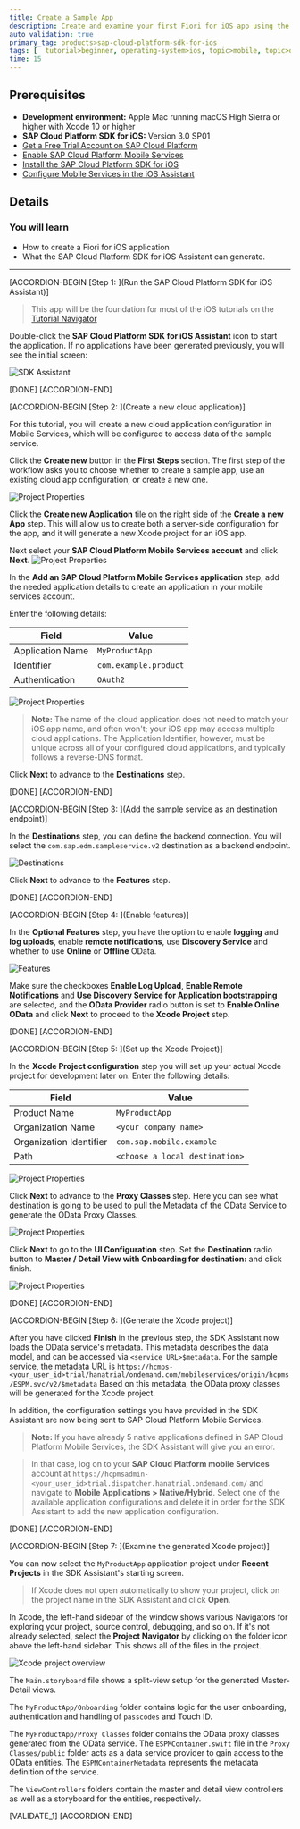 ```yaml
---
title: Create a Sample App
description: Create and examine your first Fiori for iOS app using the SAP Cloud Platform SDK for iOS Assistant connecting against a sample service.
auto_validation: true
primary_tag: products>sap-cloud-platform-sdk-for-ios
tags: [  tutorial>beginner, operating-system>ios, topic>mobile, topic>odata, products>sap-cloud-platform, products>sap-cloud-platform-sdk-for-ios software-product-function>sap-cloud-platform-mobile-services ]
time: 15
---
```


## Prerequisites  
- **Development environment:** Apple Mac running macOS High Sierra or higher with Xcode 10 or higher
- **SAP Cloud Platform SDK for iOS:** Version 3.0 SP01
- [Get a Free Trial Account on SAP Cloud Platform](https://developers.sap.com/tutorials/hcp-create-trial-account.html)
- [Enable SAP Cloud Platform Mobile Services](https://developers.sap.com/tutorials/fiori-ios-hcpms-setup.html)
- [Install the SAP Cloud Platform SDK for iOS](https://developers.sap.com/tutorials/fiori-ios-hcpms-install-sdk.html)
- [Configure Mobile Services in the iOS Assistant](https://developers.sap.com/tutorials/fiori-ios-hcpms-setup.html)

## Details
### You will learn  
  - How to create a Fiori for iOS application
  - What the SAP Cloud Platform SDK for iOS Assistant can generate.

---

[ACCORDION-BEGIN [Step 1: ](Run the SAP Cloud Platform SDK for iOS Assistant)]

> This app will be the foundation for most of the iOS tutorials on the [Tutorial Navigator](https://developers.sap.com/tutorial-navigator.html)


Double-click the **SAP Cloud Platform SDK for iOS Assistant** icon to start the application. If no applications have been generated previously, you will see the initial screen:

![SDK Assistant](fiori-ios-scpms-create-sample-app-01.png)

[DONE]
[ACCORDION-END]


[ACCORDION-BEGIN [Step 2: ](Create a new cloud application)]

For this tutorial, you will create a new cloud application configuration in Mobile Services, which will be configured to access data of the sample service.

Click the **Create new** button in the **First Steps** section. The first step of the workflow asks you to choose whether to create a sample app, use an existing cloud app configuration, or create a new one.

![Project Properties](fiori-ios-scpms-create-sample-app-02.png)

Click the **Create new Application** tile on the right side of the **Create a new App** step. This will allow us to create both a server-side configuration for the app, and it will generate a new Xcode project for an iOS app.

Next select your **SAP Cloud Platform Mobile Services account** and click **Next**.
![Project Properties](fiori-ios-scpms-create-sample-app-03.png)

In the **Add an SAP Cloud Platform Mobile Services application** step, add the needed application details to create an application in your mobile services account.

Enter the following details:

| Field | Value |
|----|----|
| Application Name | `MyProductApp` |
| Identifier | `com.example.product` |
| Authentication | `OAuth2` |

![Project Properties](fiori-ios-scpms-create-sample-app-04.png)

> **Note:** The name of the cloud application does not need to match your iOS app name, and often won't; your iOS app may access multiple cloud applications. The Application Identifier, however, must be unique across all of your configured cloud applications, and typically follows a reverse-DNS format.

Click **Next** to advance to the **Destinations** step.

[DONE]
[ACCORDION-END]

[ACCORDION-BEGIN [Step 3: ](Add the sample service as an destination endpoint)]

In the **Destinations** step, you can define the backend connection. You will select the `com.sap.edm.sampleservice.v2` destination as a backend endpoint.

![Destinations](fiori-ios-scpms-create-sample-app-05.png)

Click **Next** to advance to the **Features** step.

[DONE]
[ACCORDION-END]

[ACCORDION-BEGIN [Step 4: ](Enable features)]

In the **Optional Features** step, you have the option to enable **logging** and **log uploads**, enable **remote notifications**, use **Discovery Service** and whether to use **Online** or **Offline** OData.

![Features](fiori-ios-scpms-create-sample-app-06.png)

Make sure the checkboxes **Enable Log Upload**, **Enable Remote Notifications** and **Use Discovery Service for Application bootstrapping** are selected, and the **OData Provider** radio button is set to **Enable Online OData** and click **Next** to proceed to the **Xcode Project** step.

[DONE]
[ACCORDION-END]

[ACCORDION-BEGIN [Step 5: ](Set up the Xcode Project)]

In the **Xcode Project configuration** step you will set up your actual Xcode project for development later on.
Enter the following details:

| Field | Value |
|----|----|
| Product Name | `MyProductApp` |
| Organization Name | `<your company name>` |
| Organization Identifier | `com.sap.mobile.example` |
| Path | `<choose a local destination>` |

![Project Properties](fiori-ios-scpms-create-sample-app-07.png)

Click **Next** to advance to the **Proxy Classes** step. Here you can see what destination is going to be used to pull the Metadata of the OData Service to generate the OData Proxy Classes.

![Project Properties](fiori-ios-scpms-create-sample-app-08.png)

Click **Next** to go to the **UI Configuration** step. Set the **Destination** radio button to **Master / Detail View with Onboarding for destination:** and click finish.

![Project Properties](fiori-ios-scpms-create-sample-app-09.png)

[DONE]
[ACCORDION-END]

[ACCORDION-BEGIN [Step 6: ](Generate the Xcode project)]

After you have clicked **Finish** in the previous step, the SDK Assistant now loads the OData service's metadata. This metadata describes the data model, and can be accessed via `<service URL>$metadata`. For the sample service, the metadata URL is `https://hcmps-<your_user_id>trial/hanatrial/ondemand.com/mobileservices/origin/hcpms/ESPM.svc/v2/$metadata`
Based on this metadata, the OData proxy classes will be generated for the Xcode project.

In addition, the configuration settings you have provided in the SDK Assistant are now being sent to SAP Cloud Platform Mobile Services.

> **Note:** If you have already 5 native applications defined in SAP Cloud Platform Mobile Services, the SDK Assistant will give you an error.

> In that case, log on to your **SAP Cloud Platform mobile Services** account at `https://hcpmsadmin-<your_user_id>trial.dispatcher.hanatrial.ondemand.com/` and navigate to **Mobile Applications > Native/Hybrid**. Select one of the available application configurations and delete it in order for the SDK Assistant to add the new application configuration.

[DONE]
[ACCORDION-END]

[ACCORDION-BEGIN [Step 7: ](Examine the generated Xcode project)]

You can now select the `MyProductApp` application project under **Recent Projects** in the SDK Assistant's starting screen.

> If Xcode does not open automatically to show your project, click on the project name in the SDK Assistant and click **Open**.

In Xcode, the left-hand sidebar of the window shows various Navigators for exploring your project, source control, debugging, and so on. If it's not already selected, select the **Project Navigator** by clicking on the folder icon above the left-hand sidebar. This shows all of the files in the project.

![Xcode project overview](fiori-ios-scpms-create-sample-app-10.png)

The `Main.storyboard` file shows a split-view setup for the generated Master-Detail views.

The `MyProductApp/Onboarding` folder contains logic for the user onboarding, authentication and handling of `passcodes` and Touch ID.

The `MyProductApp/Proxy Classes` folder contains the OData proxy classes generated from the OData service. The `ESPMContainer.swift` file in the `Proxy Classes/public` folder acts as a data service provider to gain access to the OData entities. The `ESPMContainerMetadata` represents the metadata definition of the service.

The `ViewControllers` folders contain the master and detail view controllers as well as a storyboard for the entities, respectively.

[VALIDATE_1]
[ACCORDION-END]
